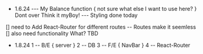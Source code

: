 * 1.6.24
    --- My Balance function { not sure what else I want to use here? }
 Dont over Think it myBoy!
    --- Styling done today

[] need to Add React-Router for different routes
    -- Routes make it seemless
[] also need functionality What? TBD

* 1.8.24
1 -- B/E { server }
2    -- DB
3 -- F/E { NavBar }
4    -- React-Router